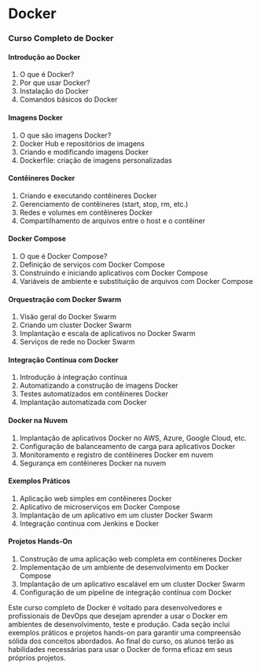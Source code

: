 # Docker

### Curso Completo de Docker

#### Introdução ao Docker
1. O que é Docker?
2. Por que usar Docker?
3. Instalação do Docker
4. Comandos básicos do Docker

#### Imagens Docker
1. O que são imagens Docker?
2. Docker Hub e repositórios de imagens
3. Criando e modificando imagens Docker
4. Dockerfile: criação de imagens personalizadas

#### Contêineres Docker
1. Criando e executando contêineres Docker
2. Gerenciamento de contêineres (start, stop, rm, etc.)
3. Redes e volumes em contêineres Docker
4. Compartilhamento de arquivos entre o host e o contêiner

#### Docker Compose
1. O que é Docker Compose?
2. Definição de serviços com Docker Compose
3. Construindo e iniciando aplicativos com Docker Compose
4. Variáveis de ambiente e substituição de arquivos com Docker Compose

#### Orquestração com Docker Swarm
1. Visão geral do Docker Swarm
2. Criando um cluster Docker Swarm
3. Implantação e escala de aplicativos no Docker Swarm
4. Serviços de rede no Docker Swarm

#### Integração Contínua com Docker
1. Introdução à integração contínua
2. Automatizando a construção de imagens Docker
3. Testes automatizados em contêineres Docker
4. Implantação automatizada com Docker

#### Docker na Nuvem
1. Implantação de aplicativos Docker no AWS, Azure, Google Cloud, etc.
2. Configuração de balanceamento de carga para aplicativos Docker
3. Monitoramento e registro de contêineres Docker em nuvem
4. Segurança em contêineres Docker na nuvem

#### Exemplos Práticos
1. Aplicação web simples em contêineres Docker
2. Aplicativo de microserviços em Docker Compose
3. Implantação de um aplicativo em um cluster Docker Swarm
4. Integração contínua com Jenkins e Docker

#### Projetos Hands-On
1. Construção de uma aplicação web completa em contêineres Docker
2. Implementação de um ambiente de desenvolvimento em Docker Compose
3. Implantação de um aplicativo escalável em um cluster Docker Swarm
4. Configuração de um pipeline de integração contínua com Docker

Este curso completo de Docker é voltado para desenvolvedores e profissionais de DevOps que desejam aprender a usar o Docker em ambientes de desenvolvimento, teste e produção. Cada seção inclui exemplos práticos e projetos hands-on para garantir uma compreensão sólida dos conceitos abordados. Ao final do curso, os alunos terão as habilidades necessárias para usar o Docker de forma eficaz em seus próprios projetos.